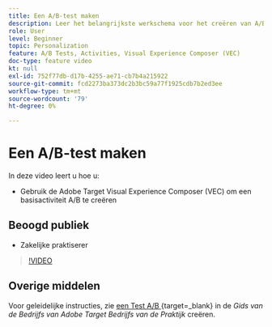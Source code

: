 ```yaml
---
title: Een A/B-test maken
description: Leer het belangrijkste werkschema voor het creëren van A/B activiteiten in  [!DNL Adobe Target]. Creeer een basisactiviteit A/B gebruikend Visual Experience Composer (VEC).
role: User
level: Beginner
topic: Personalization
feature: A/B Tests, Activities, Visual Experience Composer (VEC)
doc-type: feature video
kt: null
exl-id: 752f77db-d17b-4255-ae71-cb7b4a215922
source-git-commit: fcd2273ba373dc2b3bc59a77f1925cdb7b2ed3ee
workflow-type: tm+mt
source-wordcount: '79'
ht-degree: 0%

---
```


# Een A/B-test maken

In deze video leert u hoe u:

* Gebruik de Adobe Target Visual Experience Composer (VEC) om een basisactiviteit A/B te creëren

## Beoogd publiek

* Zakelijke praktiserer

>[!VIDEO](https://video.tv.adobe.com/v/17391/?quality=12)

## Overige middelen

Voor geleidelijke instructies, zie [ een Test A/B ](https://experienceleague.adobe.com/docs/target/using/activities/abtest/create/test-create-ab.html){target=_blank} in de *Gids van de Bedrijfs van Adobe Target Bedrijfs van de Praktijk* creëren.
